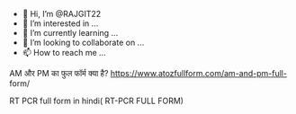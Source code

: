 - 👋 Hi, I’m @RAJGIT22
- 👀 I’m interested in ...
- 🌱 I’m currently learning ...
- 💞️ I’m looking to collaborate on ...
- 📫 How to reach me ...

<!---
RAJGIT22/RAJGIT22 is a ✨ special ✨ repository because its `README.md` (this file) appears on your GitHub profile.
You can click the Preview link to take a look at your changes.
--->
AM और PM का फुल फॉर्म क्या है?
https://www.atozfullform.com/am-and-pm-full-
form/

RT PCR full form in hindi( RT-PCR FULL FORM)
